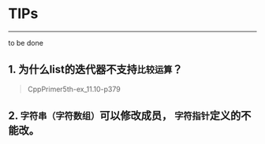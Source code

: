 # TIPs
---
to be done

## 1. 为什么list的迭代器不支持`比较运算`？
>CppPrimer5th-ex_11.10-p379 

## 2. `字符串（字符数组）`可以**修改**成员， `字符指针`定义的不能改。
